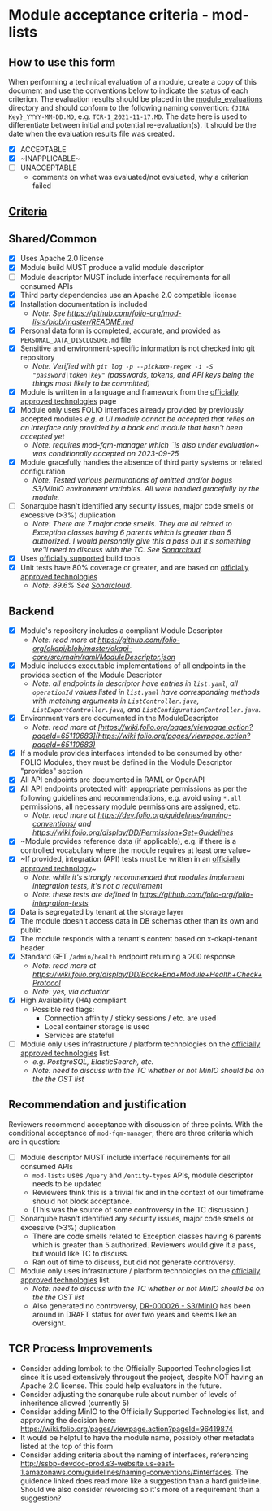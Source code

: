 # Module acceptance criteria - mod-lists

## How to use this form
When performing a technical evaluation of a module, create a copy of this document and use the conventions below to indicate the status of each criterion.  The evaluation results should be placed in the [module_evaluations](https://github.com/folio-org/tech-council/tree/master/module_evaluations) directory and should conform to the following naming convention: `{JIRA Key}_YYYY-MM-DD.MD`, e.g. `TCR-1_2021-11-17.MD`.  The date here is used to differentiate between initial and potential re-evaluation(s).  It should be the date when the evaluation results file was created.

* [x] ACCEPTABLE
* [x] ~INAPPLICABLE~
* [ ] UNACCEPTABLE
  * comments on what was evaluated/not evaluated, why a criterion failed

## [Criteria](https://github.com/folio-org/tech-council/blob/7b10294a5c1c10c7e1a7c5b9f99f04bf07630f06/MODULE_ACCEPTANCE_CRITERIA.MD)

## Shared/Common
* [x] Uses Apache 2.0 license
* [x] Module build MUST produce a valid module descriptor
* [ ] Module descriptor MUST include interface requirements for all consumed APIs
* [x] Third party dependencies use an Apache 2.0 compatible license
* [x] Installation documentation is included
  * _Note: See https://github.com/folio-org/mod-lists/blob/master/README.md_
* [x] Personal data form is completed, accurate, and provided as `PERSONAL_DATA_DISCLOSURE.md` file
* [x] Sensitive and environment-specific information is not checked into git repository
  * _Note: Verified with `git log -p --pickaxe-regex -i -S "password|token|key"` (passwords, tokens, and API keys being the things most likely to be committed)_
* [x] Module is written in a language and framework from the [officially approved technologies](https://wiki.folio.org/display/TC/Officially+Supported+Technologies) page
* [x] Module only uses FOLIO interfaces already provided by previously accepted modules _e.g. a UI module cannot be accepted that relies on an interface only provided by a back end module that hasn't been accepted yet_
  * _Note: requires mod-fqm-manager which ˜is also under evaluation~ was conditionally accepted on 2023-09-25_
* [x] Module gracefully handles the absence of third party systems or related configuration
  * _Note: Tested various permutations of omitted and/or bogus S3/MinIO environment variables.  All were handled gracefully by the module._
* [ ] Sonarqube hasn't identified any security issues, major code smells or excessive (>3%) duplication
  * _Note: There are 7 major code smells.  They are all related to Exception classes having 6 parents which is greater than 5 authorized.  I would personally give this a pass but it's something we'll need to discuss with the TC.  See [Sonarcloud](https://sonarcloud.io/summary/overall?id=org.folio%3Amod-lists)._ 
* [x] Uses [officially supported](https://wiki.folio.org/display/TC/Officially+Supported+Technologies) build tools
* [x] Unit tests have 80% coverage or greater, and are based on [officially approved technologies](https://wiki.folio.org/display/TC/Officially+Supported+Technologies)
  * _Note: 89.6% See [Sonarcloud](https://sonarcloud.io/summary/overall?id=org.folio%3Amod-lists)._

## Backend
* [x] Module's repository includes a compliant Module Descriptor
  * _Note: read more at https://github.com/folio-org/okapi/blob/master/okapi-core/src/main/raml/ModuleDescriptor.json_
* [X] Module includes executable implementations of all endpoints in the provides section of the Module Descriptor
  * _Note: all endpoints in descriptor have entries in `list.yaml`, all `operationId` values listed in `list.yaml` have corresponding methods with matching arguments in `ListController.java`, `ListExportController.java`, and `ListConfigurationController.java`._
* [x] Environment vars are documented in the ModuleDescriptor
  * _Note: read more at [https://wiki.folio.org/pages/viewpage.action?pageId=65110683](https://wiki.folio.org/pages/viewpage.action?pageId=65110683)_
* [x] If a module provides interfaces intended to be consumed by other FOLIO Modules, they must be defined in the Module Descriptor "provides" section
* [x] All API endpoints are documented in RAML or OpenAPI
* [x] All API endpoints protected with appropriate permissions as per the following guidelines and recommendations, e.g. avoid using `*.all` permissions, all necessary module permissions are assigned, etc.
  * _Note: read more at https://dev.folio.org/guidelines/naming-conventions/ and https://wiki.folio.org/display/DD/Permission+Set+Guidelines_
* [x] ~Module provides reference data (if applicable), e.g. if there is a controlled vocabulary where the module requires at least one value~
* [x] ~If provided, integration (API) tests must be written in an [officially approved technology](https://wiki.folio.org/display/TC/Officially+Supported+Technologies)~
  * _Note: while it's strongly recommended that modules implement integration tests, it's not a requirement_
  * _Note: these tests are defined in https://github.com/folio-org/folio-integration-tests_
* [x] Data is segregated by tenant at the storage layer
* [x] The module doesn't access data in DB schemas other than its own and public
* [x] The module responds with a tenant's content based on x-okapi-tenant header
* [x] Standard GET `/admin/health` endpoint returning a 200 response
  * _Note: read more at https://wiki.folio.org/display/DD/Back+End+Module+Health+Check+Protocol_
  * _Note: yes, via actuator_
* [x] High Availability (HA) compliant
  * Possible red flags:
    * Connection affinity / sticky sessions / etc. are used
    * Local container storage is used
    * Services are stateful
* [ ] Module only uses infrastructure / platform technologies on the [officially approved technologies](https://wiki.folio.org/display/TC/Officially+Supported+Technologies) list.
  * _e.g. PostgreSQL, ElasticSearch, etc._
  * _Note: need to discuss with the TC whether or not MinIO should be on the the OST list_

## Recommendation and justification
Reviewers recommend acceptance with discussion of three points.
With the conditional acceptance of `mod-fqm-manager`, there are three criteria which are in question:
* [ ] Module descriptor MUST include interface requirements for all consumed APIs
  * `mod-lists` uses `/query` and `/entity-types` APIs, module descriptor needs to be updated
  * Reviewers think this is a trivial fix and in the context of our timeframe should not block acceptance.
  * (This was the source of some controversy in the TC discussion.)
* [ ] Sonarqube hasn't identified any security issues, major code smells or excessive (>3%) duplication
  * There are code smells related to Exception classes having 6 parents which is greater than 5 authorized. Reviewers would give it a pass, but would like TC to discuss.
  * Ran out of time to discuss, but did not generate controversy. 
* [ ] Module only uses infrastructure / platform technologies on the [officially approved technologies](https://wiki.folio.org/display/TC/Officially+Supported+Technologies) list.
  * _Note: need to discuss with the TC whether or not MinIO should be on the the OST list_
  * Also generated no controversy, [DR-000026 - S3/MinIO](https://wiki.folio.org/pages/viewpage.action?pageId=96419874) has been around in DRAFT status for over two years and seems like an oversight.


## TCR Process Improvements
* Consider adding lombok to the Officially Supported Technologies list since it is used extensively througout the project, despite NOT having an Apache 2.0 license.  This could help evaluators in the future.
* Consider adjusting the sonarqube rule about number of levels of inheritence allowed (currently 5)
* Consider adding MinIO to the Offiicially Supported Technologies list, and approving the decision here: https://wiki.folio.org/pages/viewpage.action?pageId=96419874
* It would be helpful to have the module name, possibly other metadata listed at the top of this form
* Consider adding criteria about the naming of interfaces, referencing http://ssbp-devdoc-prod.s3-website.us-east-1.amazonaws.com/guidelines/naming-conventions/#interfaces.  The guidence linked does read more like a suggestion than a hard guideline.  Should we also consider rewording so it's more of a requirement than a suggestion?
